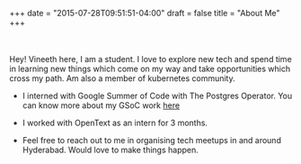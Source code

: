 +++
date = "2015-07-28T09:51:51-04:00"
draft = false
title = "About Me"
+++

<br/><br/>
Hey! Vineeth here, I am a student. I love to explore new tech and spend time in learning new things which come on my way and take opportunities which cross my path. Am also a member of kubernetes community.

- I interned with Google Summer of Code with The Postgres Operator. You can know more about my GSoC work [here](https://github.com/VineethReddy02/GSoC-Kubectl-Plugin-for-Postgres-Operator-tracker)

- I worked with OpenText as an intern for 3 months.

- Feel free to reach out to me in organising tech meetups in and around Hyderabad. Would love to make things happen.